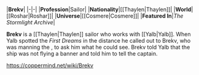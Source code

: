 |**Brekv**|
|-|-|
|**Profession**|Sailor|
|**Nationality**|[[Thaylen\|Thaylen]]|
|**World**|[[Roshar\|Roshar]]|
|**Universe**|[[Cosmere\|Cosmere]]|
|**Featured In**|*The Stormlight Archive*|

**Brekv** is a [[Thaylen\|Thaylen]] sailor who works with [[Yalb\|Yalb]].
When Yalb spotted the *First Dreams* in the distance he called out to Brekv, who was manning the , to ask him what he could see. Brekv told Yalb that the ship was not flying a banner and told him to tell the captain.



https://coppermind.net/wiki/Brekv